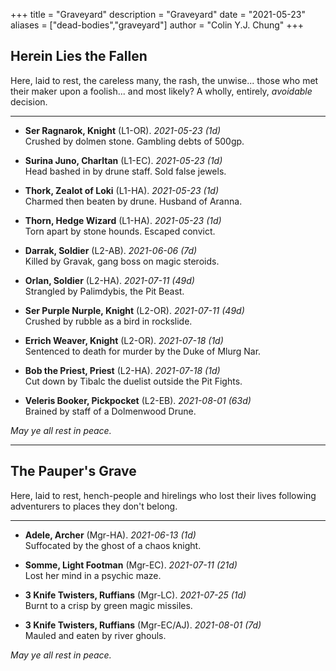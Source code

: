 +++ 
title = "Graveyard" 
description = "Graveyard" 
date = "2021-05-23" 
aliases = ["dead-bodies","graveyard"] 
author = "Colin Y.J. Chung" 
+++

## Herein Lies the Fallen

Here, laid to rest, the careless many, the rash, the unwise... those who met their maker upon a foolish... and most likely? A wholly, entirely, _avoidable_ decision.

<hr/>

* **Ser Ragnarok, Knight** (L1-OR). _2021-05-23 (1d)_ 
<br/>Crushed by dolmen stone. Gambling debts of 500gp.

* **Surina Juno, Charltan** (L1-EC). _2021-05-23 (1d)_
<br/>Head bashed in by drune staff. Sold false jewels.

* **Thork, Zealot of Loki** (L1-HA). _2021-05-23 (1d)_
<br/>Charmed then beaten by drune. Husband of Aranna.

* **Thorn, Hedge Wizard** (L1-HA). _2021-05-23 (1d)_
<br/>Torn apart by stone hounds. Escaped convict.

* **Darrak, Soldier** (L2-AB). _2021-06-06 (7d)_
<br/>Killed by Gravak, gang boss on magic steroids.

* **Orlan, Soldier** (L2-HA). _2021-07-11 (49d)_
<br/>Strangled by Palimdybis, the Pit Beast.

* **Ser Purple Nurple, Knight** (L2-OR). _2021-07-11 (49d)_
<br/>Crushed by rubble as a bird in rockslide.

* **Errich Weaver, Knight** (L2-OR). _2021-07-18 (1d)_
<br/>Sentenced to death for murder by the Duke of Mlurg Nar.

* **Bob the Priest, Priest** (L2-HA). _2021-07-18 (1d)_
<br/>Cut down by Tibalc the duelist outside the Pit Fights.


* **Veleris Booker, Pickpocket** (L2-EB). _2021-08-01 (63d)_
<br/>Brained by staff of a Dolmenwood Drune.

_May ye all rest in peace._

<hr/>

## The Pauper's Grave

Here, laid to rest, hench-people and hirelings who lost their lives following adventurers to places they don't belong.

<hr/>

* **Adele, Archer** (Mgr-HA). _2021-06-13 (1d)_ 
<br/>Suffocated by the ghost of a chaos knight.

* **Somme, Light Footman** (Mgr-EC). _2021-07-11 (21d)_ 
<br/>Lost her mind in a psychic maze.

* **3 Knife Twisters, Ruffians** (Mgr-LC). _2021-07-25 (1d)_ 
<br/>Burnt to a crisp by green magic missiles.

* **3 Knife Twisters, Ruffians** (Mgr-EC/AJ). _2021-08-01 (7d)_ 
<br/>Mauled and eaten by river ghouls.

_May ye all rest in peace._
